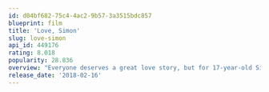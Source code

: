 ```yaml
---
id: d04bf682-75c4-4ac2-9b57-3a3515bdc857
blueprint: film
title: 'Love, Simon'
slug: love-simon
api_id: 449176
rating: 8.018
popularity: 28.836
overview: "Everyone deserves a great love story, but for 17-year-old Simon Spier, it's a little more complicated. He hasn't told his family or friends that he's gay, and he doesn't know the identity of the anonymous classmate that he's fallen for online."
release_date: '2018-02-16'
---
```

